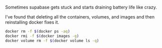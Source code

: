 Sometimes supabase gets stuck and starts draining battery life like crazy.

I've found that deleting all the containers, volumes, and images and then reinstalling docker fixes it.

```bash
docker rm -f $(docker ps -aq)
docker rmi -f $(docker images -q)
docker volume rm -f $(docker volume ls -q)
```
